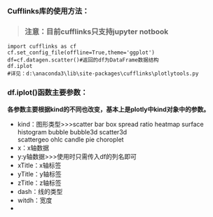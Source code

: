 ### Cufflinks库的使用方法：

> ### 注意：目前cufflinks只支持jupyter notbook



```
import cufflinks as cf
cf.set_config_file(offline=True,theme='ggplot')
df=cf.datagen.scatter()#返回的df为DataFrame数据结构
df.iplot
#详见：d:\anaconda3\lib\site-packages\cufflinks\plotlytools.py
```

### df.iplot\(\)函数主要参数：

**各参数主要根据kind的不同也改变，基本上是plotly中kind对象中的参数。**

* kind：图形类型&gt;&gt;&gt;scatter
  				bar
  				box
  				spread
  				ratio
  				heatmap
  				surface
  				histogram
  				bubble
  				bubble3d
  				scatter3d	
  				scattergeo
  				ohlc
  				candle
  				pie
  				choroplet
* x：x轴数据
* y:y轴数据&gt;&gt;&gt;使用时只需传入df的列名即可
* xTitle：x轴标签
* yTitle：y轴标签
* zTitle：z轴标签
* dash：线的类型
* witdh：宽度
* 




